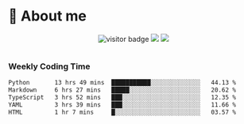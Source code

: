 <!-- ![](https://youpai.roccoshi.top/img/20200804214216.png) -->

# 🧐 About me
 
<p align="center">
<img src="https://visitor-badge.laobi.icu/badge?page_id=Lincest.Lincest&title=hits" alt="visitor badge"/>
<a href="mailto:imroccoshi@gmail.com"><img src="https://img.shields.io/badge/gmail-imroccoshi%40gmail.com-red"></a>
<a href="https://blog.roccoshi.top"><img src="https://img.shields.io/badge/blog-roccoshi-green"></a>
</p>

<div align="center">
  <img src="https://github-readme-stats.vercel.app/api?username=Lincest&show_icons=true&count_private=true&show_owner=true" alt="">
   <!-- <img src="https://github-readme-stats.vercel.app/api/wakatime?username=Moreality&v=2" alt=""/> -->
</div>

### Weekly Coding Time

<!--START_SECTION:waka-->

```txt
Python       13 hrs 49 mins  ███████████░░░░░░░░░░░░░░   44.13 %
Markdown     6 hrs 27 mins   █████░░░░░░░░░░░░░░░░░░░░   20.62 %
TypeScript   3 hrs 52 mins   ███░░░░░░░░░░░░░░░░░░░░░░   12.35 %
YAML         3 hrs 39 mins   ███░░░░░░░░░░░░░░░░░░░░░░   11.66 %
HTML         1 hr 7 mins     █░░░░░░░░░░░░░░░░░░░░░░░░   03.57 %
```

<!--END_SECTION:waka-->


